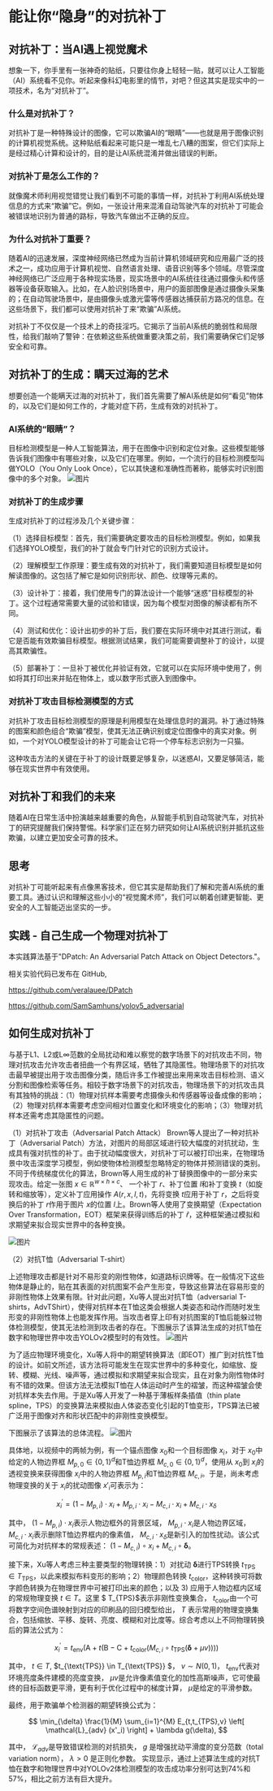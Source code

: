 # 能让你“隐身”的对抗补丁

## 对抗补丁：当AI遇上视觉魔术
想象一下，你手里有一张神奇的贴纸，只要往你身上轻轻一贴，就可以让人工智能（AI）系统看不见你。听起来像科幻电影里的情节，对吧？但这其实是现实中的一项技术，名为“对抗补丁”。

### 什么是对抗补丁？
对抗补丁是一种特殊设计的图像，它可以欺骗AI的“眼睛”——也就是用于图像识别的计算机视觉系统。这种贴纸看起来可能只是一堆乱七八糟的图案，但它们实际上是经过精心计算和设计的，目的是让AI系统混淆并做出错误的判断。

### 对抗补丁是怎么工作的？
就像魔术师利用视觉错觉让我们看到不可能的事情一样，对抗补丁利用AI系统处理信息的方式来“欺骗”它。例如，一张设计用来混淆自动驾驶汽车的对抗补丁可能会被错误地识别为普通的路标，导致汽车做出不正确的反应。

### 为什么对抗补丁重要？
随着AI的迅速发展，深度神经网络已然成为当前计算机领域研究和应用最广泛的技术之一，成功应用于计算机视觉、自然语言处理、语音识别等多个领域。尽管深度神经网络已广泛应用于各种现实场景，现实场景中的AI系统往往通过摄像头和传感器等设备获取输入。比如，在人脸识别场景中，用户的面部图像是通过摄像头采集的；在自动驾驶场景中，是由摄像头或激光雷等传感器达捕获前方路况的信息。在这些场景下，我们都可以使用对抗补丁来“欺骗”AI系统。

对抗补丁不仅仅是一个技术上的奇技淫巧。它揭示了当前AI系统的脆弱性和局限性，给我们敲响了警钟：在依赖这些系统做重要决策之前，我们需要确保它们足够安全和可靠。

## 对抗补丁的生成：瞒天过海的艺术
想要创造一个能瞒天过海的对抗补丁，我们首先需要了解AI系统是如何“看见”物体的，以及它们是如何工作的，才能对症下药，生成有效的对抗补丁。

### AI系统的“眼睛”？
目标检测模型是一种人工智能算法，用于在图像中识别和定位对象。这些模型能够告诉我们图像中有哪些对象，以及它们在哪里。例如，一个流行的目标检测模型叫做YOLO（You Only Look Once），它以其快速和准确性而著称，能够实时识别图像中的多个对象。
![图片](yolo.png)

### 对抗补丁的生成步骤
生成对抗补丁的过程涉及几个关键步骤：

（1）选择目标模型：首先，我们需要确定要攻击的目标检测模型。例如，如果我们选择YOLO模型，我们的补丁就会专门针对它的识别方式设计。

（2）理解模型工作原理：要生成有效的对抗补丁，我们需要知道目标模型是如何解读图像的。这包括了解它是如何识别形状、颜色、纹理等元素的。

（3）设计补丁：接着，我们使用专门的算法设计一个能够“迷惑”目标模型的补丁。这个过程通常需要大量的试验和错误，因为每个模型对图像的解读都有所不同。

（4）测试和优化：设计出初步的补丁后，我们要在实际环境中对其进行测试，看它是否能有效欺骗目标模型。根据测试结果，我们可能需要调整补丁的设计，以提高其欺骗性。

（5）部署补丁：一旦补丁被优化并验证有效，它就可以在实际环境中使用了，例如将其打印出来并贴在物体上，或以数字形式嵌入到图像中。

### 对抗补丁攻击目标检测模型的方式
对抗补丁攻击目标检测模型的原理是利用模型在处理信息时的漏洞。补丁通过特殊的图案和颜色组合“欺骗”模型，使其无法正确识别或定位图像中的真实对象。例如，一个对YOLO模型设计的补丁可能会让它将一个停车标志识别为一只猫。

这种攻击方法的关键在于补丁的设计既要足够复杂，以迷惑AI，又要足够简洁，能够在现实世界中有效使用。

## 对抗补丁和我们的未来
随着AI在日常生活中扮演越来越重要的角色，从智能手机到自动驾驶汽车，对抗补丁的研究提醒我们保持警惕。科学家们正在努力研究如何让AI系统识别并抵抗这些欺骗，以建立更加安全可靠的技术。

## 思考
对抗补丁可能听起来有点像黑客技术，但它其实是帮助我们了解和完善AI系统的重要工具。通过认识和理解这些小小的“视觉魔术师”，我们可以朝着创建更智能、更安全的人工智能迈出坚实的一步。

## 实践 - 自己生成一个物理对抗补丁
本实践算法基于"DPatch: An Adversarial Patch Attack on Object Detectors."。

相关实验代码已发布在 GitHub,

https://github.com/veralauee/DPatch


https://github.com/SamSamhuns/yolov5_adversarial




## 如何生成对抗补丁
与基于L1、L2或L∞范数的全局扰动和难以察觉的数字场景下的对抗攻击不同，物理对抗攻击允许攻击者扭曲一个有界区域，牺牲了其隐匿性。物理场景下的对抗攻击最早被提出用于攻击图像分类，随后许多工作被提出来用来攻击目标检测、语义分割和图像检索等任务。相较于数字场景下的对抗攻击，物理场景下的对抗攻击具有其独特的挑战：（1）物理对抗样本需要考虑摄像头和传感器等设备成像的影响；（2）物理对抗样本需要考虑空间相对位置变化和环境变化的影响；（3）物理对抗样本还需考虑其隐匿性的问题。

（1）对抗补丁攻击（Adversarial Patch Attack）
Brown等人提出了一种对抗补丁（Adversarial Patch）方法，对图片的局部区域进行较大幅度的对抗扰动，生成具有强对抗性的补丁。由于扰动幅度很大，对抗补丁可以被打印出来，在物理场景中攻击深度学习模型，例如使物体检测模型忽略特定的物体并预测错误的类别。不同于传统梯度优化的算法，Brown等人用生成的补丁替换图像中的一部分来实现攻击。给定一张图 $x \in \mathbb{R}^{w \times h \times c}$、 一个补丁 $r$、补丁位置  $l$和补丁变换 $t$（如旋转和缩放等），定义补丁应用操作 $A(r, x, l, t)$，先将变换 $t$应用于补丁 $r$，之后将变换后的补丁 $r$作用于图片 $x$的位置 $l$上。Brown等人使用了变换期望（Expectation Over Transformation，EOT）框架来获得训练后的补丁 $\widehat{r}$，这种框架通过模拟和求期望来拟合现实世界中的各种变换。

![图片](6.7_adversarial_patch.png)

（2）对抗T恤（Adversarial T-shirt）

上述物理攻击都是针对不易形变的刚性物体，如道路标识牌等。在一般情况下这些物体是静止的，贴在其表面的对抗图案不会产生形变，导致这些算法在容易形变的非刚性物体上效果有限。针对此问题，Xu等人提出对抗T恤（adversarial T-shirts，AdvTShirt），使得对抗样本在T恤这类会根据人类姿态和动作而随时发生形变的非刚性物体上也能发挥作用。当攻击者穿上印有对抗图案的T恤后能躲过物体检测模型，使其无法检测到攻击者的存在。下图展示了该算法生成的对抗T恤在数字和物理世界中攻击YOLOv2模型时的有效性。
![图片](6.9_adv_tshirt.png)

为了适应物理环境变化，Xu等人将中的期望转换算法（即EOT）推广到对抗性T恤的设计。如前文所述，该方法将可能发生在现实世界中的多种变化，如缩放、旋转、模糊、光线、噪声等，通过模拟和求期望来拟合现实，且在对象为刚性物体时有不错的效果。但该方法无法模拟T恤在人体运动时产生的褶皱，而这种褶皱会使对抗样本失去作用。于是Xu等人开发了一种基于薄板样条插值（thin plate spline，TPS）的变换算法来模拟由人体姿态变化引起的T恤变形，TPS算法已被广泛用于图像对齐和形状匹配中的非刚性变换模型。

下图展示了该算法的总体流程。
![图片](6.10_adv_tshirt_framework.png)

具体地，以视频中的两帧为例，有一个锚点图像 $x_0$和一个目标图像 $x_i$，对于 $x_0$中给定的人物边界框 $M_{p, 0} \in\{0,1\}^{d}$和T恤边界框 $M_{c, 0} \in\{0,1\}^{d}$，使用从 $x_0$到 $x_i$的透视变换来获得图像 $x_i$中的人物边界框 $M_{p, i}$和T恤边界框 $M_{c, i}$。于是，尚未考虑物理变换的关于 $x_i$的扰动图像 $x'_{i}$可表示为：

$$
x_i^\prime  = (1 - M_{p,i}) \cdot x_{i} + M_{p,i} \cdot x_{i} - M_{c,i} \cdot x_{i} + M_{c,i} \cdot x_{\delta}
$$

其中， $(1 - M_{p,i}) \cdot x_{i}$表示人物边框外的背景区域， $M_{p,i} \cdot x_{i}$是人物边界区域， $M_{c,i} \cdot x_{i}$表示删除T恤边界框内的像素值， $M_{c,i} \cdot x_{\delta}$是新引入的加性扰动。该公式可简化为对抗样本的常规表述：  $\left(1-M_{c, i}\right) \circ x_{i}+M_{c, i} \circ \mathbf{\delta}$。

接下来，Xu等人考虑三种主要类型的物理转换：1）对扰动 $\mathbf{\delta}$进行TPS转换 $t_{\text{TPS}} \in T_{\text{TPS}}$，以此来模拟布料变形的影响；2）物理颜色转换 $t_{\text{color}}$，这种转换可将数字颜色转换为在物理世界中可被打印出来的颜色；以及 3) 应用于人物边框内区域的常规物理变换 $t \in T$。这里 $ T_{TPS}$表示非刚性变换集合， $t_{\text{color}}$由一个可将数字空间色谱映射到对应的印刷品的回归模型给出， $T$ 表示常用的物理变换集合，包括缩放、平移、旋转、亮度、模糊和对比度等。综合考虑以上不同物理转换后的算法公式为：

$$
    x_i^\prime = t_{\text{env}}\left(\text{A}+t\left(\text{B}-\text{C}+t_{\text{color}}\left(M_{c, i} \circ t_{\text{TPS}}(\mathbf{\delta}+\mu v)\right)\right)\right)
$$

其中， $t \in T$, $t_{\text{TPS}} \in T_{\text{TPS}} $， $v \sim N(0,1)$， $t_{\text{env}}$代表对环境亮度条件建模的亮度变换， $\mu v$是允许像素值变化的加性高斯噪声，它可使最终的目标函数更平滑，更有利于优化过程中的梯度计算， $\mu$是给定的平滑参数。

最终，用于欺骗单个检测器的期望转换公式为：

$$
\min_{\delta} \frac{1}{M} \sum_{i=1}^{M} E_{t,t_{TPS},v} \left[ \mathcal{L}_{adv} (x'_i) \right] + \lambda g(\delta),
$$

其中， $\mathcal{L}_{adv}$是导致错误检测的对抗损失， $g$ 是增强扰动平滑度的变分范数（total variation norm）， $\lambda>0$ 是正则化参数。
实现显示，通过上述算法生成的对抗T恤在数字和物理世界中对YOLOv2体检测模型的攻击成功率分别可达到74%和 57%，相比之前方法有巨大提升。
